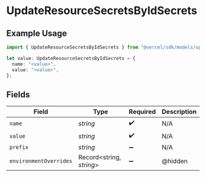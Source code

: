 # UpdateResourceSecretsByIdSecrets

## Example Usage

```typescript
import { UpdateResourceSecretsByIdSecrets } from "@vercel/sdk/models/updateresourcesecretsbyidop.js";

let value: UpdateResourceSecretsByIdSecrets = {
  name: "<value>",
  value: "<value>",
};
```

## Fields

| Field                    | Type                     | Required                 | Description              |
| ------------------------ | ------------------------ | ------------------------ | ------------------------ |
| `name`                   | *string*                 | :heavy_check_mark:       | N/A                      |
| `value`                  | *string*                 | :heavy_check_mark:       | N/A                      |
| `prefix`                 | *string*                 | :heavy_minus_sign:       | N/A                      |
| `environmentOverrides`   | Record<string, *string*> | :heavy_minus_sign:       | @hidden                  |